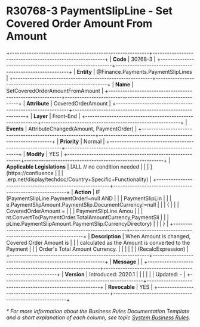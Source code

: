 ﻿---
erp.type: front-end-business-rule
erp.entity: Finance.Payments.PaymentSlipLines
---

# R30768-3 PaymentSlipLine - Set Covered Order Amount From Amount
+----------------------------------------------------------+----------------------------------------------------------+
| **Code**                                                 | 30768-3                                                  |
+----------------------------------------------------------+----------------------------------------------------------+
| **Entity**                                               | @Finance.Payments.PaymentSlipLines                       |
+----------------------------------------------------------+----------------------------------------------------------+
| **Name**                                                 | SetCoveredOrderAmountFromAmount                          |
+----------------------------------------------------------+----------------------------------------------------------+
| **Attribute**                                            | CoveredOrderAmount                                       |
+----------------------------------------------------------+----------------------------------------------------------+
| **Layer**                                                | Front-End                                                |
+----------------------------------------------------------+----------------------------------------------------------+
| **Events**                                               | AttributeChanged(Amount, PaymentOrder)                   |
+----------------------------------------------------------+----------------------------------------------------------+
| **Priority**                                             | Normal                                                   |
+----------------------------------------------------------+----------------------------------------------------------+
| **Modify**                                               | YES                                                      |
+----------------------------------------------------------+----------------------------------------------------------+
| **Applicable Legislations**                              | [ALL // no condition needed                              |
|                                                          | ](https://confluence                                     |
|                                                          | .erp.net/display/techdoc/Country+Specific+Functionality) |
+----------------------------------------------------------+----------------------------------------------------------+
| **Action**                                               | IF (PaymentSlipLine.PaymentOrder!=null AND               |
|                                                          | PaymentSlipLin                                           |
|                                                          | e.PaymentSlipAmount.PaymentSlip.DocumentCurrency!=null   |
|                                                          | {                                                        |
|                                                          | CoveredOrderAmount =                                     |
|                                                          | PaymentSlipLine.Amou                                     |
|                                                          | nt.ConvertTo(PaymentOrder.TotalAmountCurrency,PaymentSli |
|                                                          | pLine.PaymentSlipAmount.PaymentSlip.CurrencyDirectory)   |
|                                                          | }                                                        |
+----------------------------------------------------------+----------------------------------------------------------+
| **Description**                                          | When Amount is changed, Covered Order Amount is          |
|                                                          | calculated as the Amount is converted to the Payment     |
|                                                          | Order\'s Total Amount Currency.                          |
|                                                          |                                                          |
|                                                          | (RecalcExpression)                                       |
+----------------------------------------------------------+----------------------------------------------------------+
| **Message**                                              |                                                          |
+----------------------------------------------------------+----------------------------------------------------------+
| **Version**                                              | Introduced: 2020.1                                       |
|                                                          |                                                          |
|                                                          | Updated: -                                               |
+----------------------------------------------------------+----------------------------------------------------------+
| **Revocable**                                            | YES                                                      |
+----------------------------------------------------------+----------------------------------------------------------+

*\* For more information about the Business Rules Documentation Template and a short explanation of each column, see
topic [System Business Rules](../templates/template-description-system-business-rules.md).*
